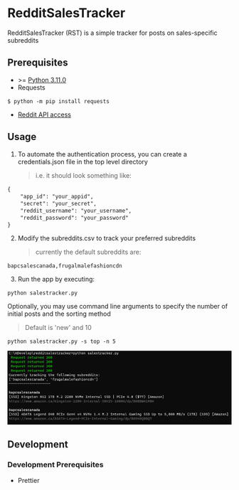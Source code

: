 # RedditSalesTracker

RedditSalesTracker (RST) is a simple tracker for posts on sales-specific subreddits

## Prerequisites

- \>= [Python 3.11.0](https://www.python.org/downloads/)
- Requests

```
$ python -m pip install requests
```

- [Reddit API access](https://github.com/reddit-archive/reddit/wiki/OAuth2)

## Usage

1. To automate the authentication process, you can create a credentials.json file in the top level directory
   > i.e. it should look something like:

```
{
    "app_id": "your_appid",
    "secret": "your_secret",
    "reddit_username": "your_username",
    "reddit_password": "your_password"
}
```

2. Modify the subreddits.csv to track your preferred subreddits
   > currently the default subreddits are:

```
bapcsalescanada,frugalmalefashioncdn
```

3. Run the app by executing:

```
python salestracker.py
```

Optionally, you may use command line arguments to specify the number of initial posts and the sorting method
> Default is 'new' and 10
```
python salestracker.py -s top -n 5
```

![Example output](docs/img/example1.PNG)

## Development

### Development Prerequisites

- Prettier
